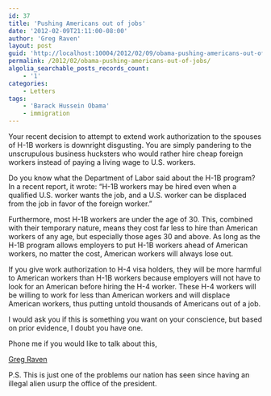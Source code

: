 ```yaml
---
id: 37
title: 'Pushing Americans out of jobs'
date: '2012-02-09T21:11:00-08:00'
author: 'Greg Raven'
layout: post
guid: 'http://localhost:10004/2012/02/09/obama-pushing-americans-out-of-jobs/'
permalink: /2012/02/obama-pushing-americans-out-of-jobs/
algolia_searchable_posts_records_count:
    - '1'
categories:
    - Letters
tags:
    - 'Barack Hussein Obama'
    - immigration
---
```


Your recent decision to attempt to extend work authorization to the spouses of H-1B workers is downright disgusting. You are simply pandering to the unscrupulous business hucksters who would rather hire cheap foreign workers instead of paying a living wage to U.S. workers.  
  
Do you know what the Department of Labor said about the H-1B program? In a recent report, it wrote: “H-1B workers may be hired even when a qualified U.S. worker wants the job, and a U.S. worker can be displaced from the job in favor of the foreign worker.”

Furthermore, most H-1B workers are under the age of 30. This, combined with their temporary nature, means they cost far less to hire than American workers of any age, but especially those ages 30 and above. As long as the H-1B program allows employers to put H-1B workers ahead of American workers, no matter the cost, American workers will always lose out.

If you give work authorization to H-4 visa holders, they will be more harmful to American workers than H-1B workers because employers will not have to look for an American before hiring the H-4 worker. These H-4 workers will be willing to work for less than American workers and will displace American workers, thus putting untold thousands of Americans out of a job.

I would ask you if this is something you want on your conscience, but based on prior evidence, I doubt you have one.

Phone me if you would like to talk about this,

[Greg Raven](https://www.gregraven.org/)

P.S. This is just one of the problems our nation has seen since having an illegal alien usurp the office of the president.